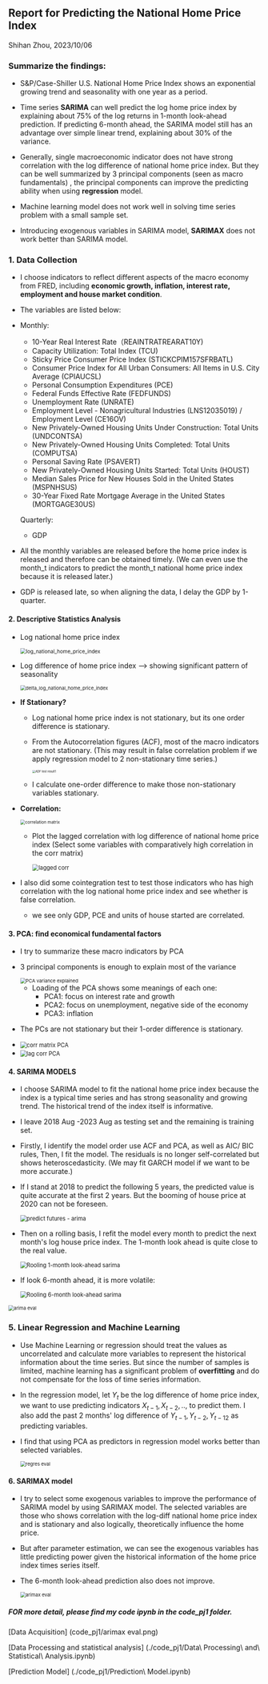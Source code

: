 ## Report for Predicting the National Home Price Index

Shihan Zhou, 2023/10/06



### Summarize the findings:

* S&P/Case-Shiller U.S. National Home Price Index shows an exponential growing trend and seasonality with one year as a period.
* Time series **SARIMA** can well predict the log home price index by explaining about 75% of the log returns in 1-month look-ahead prediction. If predicting 6-month ahead, the SARIMA model still has an advantage over simple linear trend, explaining about 30% of the variance.  
* Generally, single macroeconomic indicator does not have strong correlation with the log difference of national home price index. But they can be well summarized by 3 principal components (seen as macro  fundamentals) , the principal components can improve the predicting ability when using **regression** model.

* Machine learning model does not work well in solving time series problem with a small sample set.
* Introducing exogenous variables in SARIMA model, **SARIMAX** does not work better than SARIMA model.



### 1. Data Collection

* I choose indicators to reflect different aspects of the macro economy from FRED, including **economic growth, inflation, interest rate,  employment and house market condition**.

* The variables are  listed below:

* Monthly:

  - 10-Year Real Interest Rate（REAINTRATREARAT10Y)
  - Capacity Utilization: Total Index (TCU)
  - Sticky Price Consumer Price Index (STICKCPIM157SFRBATL)
  - Consumer Price Index for All Urban Consumers: All Items in U.S. City Average (CPIAUCSL)
  - Personal Consumption Expenditures (PCE)
  - Federal Funds Effective Rate (FEDFUNDS)
  - Unemployment Rate (UNRATE)
  - Employment Level - Nonagricultural Industries (LNS12035019) / Employment Level (CE16OV)
  - New Privately-Owned Housing Units Under Construction: Total Units (UNDCONTSA)
  - New Privately-Owned Housing Units Completed: Total Units (COMPUTSA)
  - Personal Saving Rate (PSAVERT)
  - New Privately-Owned Housing Units Started: Total Units (HOUST)
  - Median Sales Price for New Houses Sold in the United States (MSPNHSUS)
  - 30-Year Fixed Rate Mortgage Average in the United States (MORTGAGE30US)

  Quarterly:

  - GDP

* All the monthly variables are released before the home price index is released and therefore can be obtained timely. (We can even use the month_t indicators to predict the month_t  national home price index because it is released later.) 

* GDP is released late, so when aligning the data, I delay the GDP by 1-quarter.



#### 2. Descriptive Statistics Analysis

* Log national home price index

  <img src="code_pj1/log_national_home_price_index.png" alt="log_national_home_price_index" style="zoom:72%;" />

* Log difference of home price index --> showing significant pattern of seasonality

  <img src="code_pj1/delta_log_national_home_price_index.png" alt="delta_log_national_home_price_index" style="zoom:67%;" />

* **If Stationary?**

  * Log national home price index is not stationary, but its one order difference is stationary.

  * From the Autocorrelation figures (ACF), most of the macro indicators are not stationary. (This may result in false correlation problem if we apply regression model to 2 non-stationary time series.)

    <img src="code_pj1/ADF test result1.png" alt="ADF test result1" style="zoom:40%;" />

  * I calculate one-order difference to make those non-stationary variables stationary. 

* **Correlation:**

  <img src="code_pj1/correlation matrix.png" alt="correlation matrix" style="zoom:60%;" />

  * Plot the lagged correlation with log difference of national home price index (Select some variables with comparatively high correlation in the corr matrix)

    <img src="code_pj1/lagged corr.png" alt="lagged corr" style="zoom:80%;" />

* I also did some cointegration test to test those indicators who has high correlation with the log national home price index and see whether is false correlation.
  * we see only GDP, PCE and units of house started are correlated.



#### 3. PCA: find economical fundamental factors

* I try to summarize these macro indicators by PCA

* 3 principal components is enough to explain most of the variance 

  <img src="code_pj1/PCA variance explained.png" alt="PCA variance explained" style="zoom:67%;" />

  * Loading of the PCA shows some meanings of each one:
    * PCA1: focus on interest rate and growth
    * PCA2: focus on unemployment, negative side of the economy
    * PCA3: inflation

* The PCs are not stationary but their 1-order difference is stationary.

* <img src="code_pj1/corr matrix PCA.png" alt="corr matrix PCA" style="zoom:80%;" />

* <img src="code_pj1/lag corr PCA.png" alt="lag corr PCA" style="zoom:80%;" />



#### 4. SARIMA MODELS 

* I choose SARIMA model to fit the national home price index because the index is a typical time series and has strong seasonality and growing trend. The historical trend of the index itself is informative.

* I leave 2018 Aug -2023 Aug as testing set and the remaining is training set.

* Firstly, I identify the model order use ACF and PCA, as well as AIC/ BIC rules, Then, I fit the model. The residuals is no longer self-correlated but shows heteroscedasticity. (We may fit GARCH model if we want to be more accurate.)

* If I stand at 2018 to predict the following 5 years, the predicted value is quite accurate at the first 2 years. But the booming of house price at 2020 can not be foreseen.

  <img src="code_pj1/predict futures - arima.png" alt="predict futures - arima" style="zoom:80%;" />

* Then on a rolling basis, I refit the model every month to predict the next month's log house price index. The 1-month look ahead is quite close to the real value. 

  <img src="code_pj1/Rooling 1-month look-ahead sarima.png" alt="Rooling 1-month look-ahead sarima" style="zoom:80%;" />

* If look 6-month ahead, it is more volatile:

  <img src="code_pj1/Rooling 6-month look-ahead sarima.png" alt="Rooling 6-month look-ahead sarima" style="zoom:80%;" />

  

<img src="code_pj1/arima eval.png" alt="arima eval" style="zoom:67%;" />



### 5. Linear Regression and  Machine Learning 

* Use Machine Learning or regression should treat the values as uncorrelated and calculate more variables to represent the historical information about the time series. But since the number of samples is limited, machine learning has a significant problem of **overfitting** and do not compensate for the loss of time series information.

* In the regression model, let $Y_t$ be the log difference of home price index, we want to use predicting indicators $X_{t-1},X_{t-2},..$, to predict them. I also add the past 2 months' log difference of $Y_{t-1}, Y_{t-2}, Y_{t-12}$  as predicting variables. 

* I find that using PCA as predictors in regression model works better than selected variables. 

  <img src="code_pj1/regres eval.png" alt="regres eval" style="zoom:67%;" />



#### 6. SARIMAX model

*  I try to select some exogenous variables to improve the performance of SARIMA model by using SARIMAX model. The selected variables are those who shows correlation with the log-diff national home price index and is stationary and also logically, theoretically influence the home price.

* But after parameter estimation, we can see the exogenous variables has little predicting power given the historical information of the home price index times series itself.

* The 6-month look-ahead prediction also does not improve.

  <img src="code_pj1/arimax eval.png" alt="arimax eval" style="zoom:67%;" />





##### FOR more detail, please find my code ipynb in the code_pj1 folder.
[Data Acquisition] (code_pj1/arimax eval.png)

[Data Processing and statistical analysis] (./code_pj1/Data\ Processing\ and\ Statistical\ Analysis.ipynb)

[Prediction Model] (./code_pj1/Prediction\ Model.ipynb)
